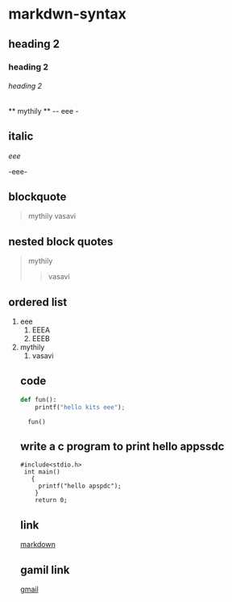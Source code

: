 # markdwn-syntax
## heading 2
### heading 2
###### heading 2
** mythily **
-- eee -
## italic
*eee*

-eee-
## blockquote
>mythily
>vasavi
## nested block quotes
>mythily
>>vasavi
## ordered list
1. eee
    1. EEEA
    2. EEEB
 2. mythily
    1. vasavi
    ## code
    ```python
    def fun():
        printf("hello kits eee");
    ```
    ```
      fun()
     ```
     ## write  a c program to print hello appssdc
     ```
     #include<stdio.h>
      int main()
        {
          printf("hello apspdc");
         }
         return 0;
      ```
      ## link
      [markdown](https://guides.github.com/features/mastering-markdown/)
      ## gamil link
    [gmail](https://mail.google.com/mail/u/0/#inbox)
     
    
    

